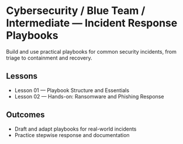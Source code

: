 # Cybersecurity / Blue Team / Intermediate — Incident Response Playbooks

Build and use practical playbooks for common security incidents, from triage to containment and recovery.

## Lessons

- Lesson 01 — Playbook Structure and Essentials
- Lesson 02 — Hands-on: Ransomware and Phishing Response

## Outcomes

- Draft and adapt playbooks for real-world incidents
- Practice stepwise response and documentation
